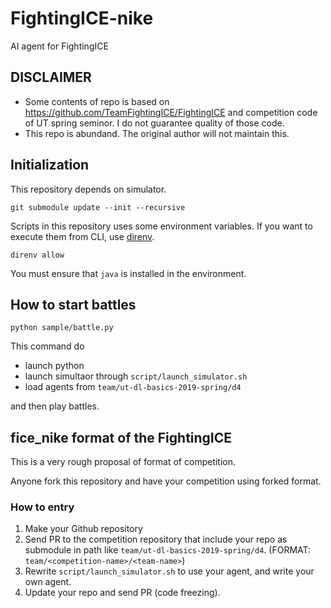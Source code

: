 # FightingICE-nike

AI agent for FightingICE

## DISCLAIMER

- Some contents of repo is based on https://github.com/TeamFightingICE/FightingICE and competition code of UT spring seminor.  I do not guarantee quality of those code.
- This repo is abundand.  The original author will not maintain this.


## Initialization

This repository depends on simulator.

```
git submodule update --init --recursive
```

Scripts in this repository uses some environment variables.
If you want to execute them from CLI, use [direnv](https://github.com/direnv/direnv).

```
direnv allow
```

You must ensure that `java` is installed in the environment.


## How to start battles

```
python sample/battle.py
```

This command do

- launch python
- launch simultaor through `script/launch_simulator.sh`
- load agents from `team/ut-dl-basics-2019-spring/d4`

and then play battles.


## fice_nike format of the FightingICE

This is a very rough proposal of format of competition.

Anyone fork this repository and have your competition using forked format.

### How to entry

1. Make your Github repository
2. Send PR to the competition repository that include your repo as submodule in path like `team/ut-dl-basics-2019-spring/d4`. (FORMAT: `team/<competition-name>/<team-name>`)
3. Rewrite `script/launch_simulator.sh` to use your agent, and write your own agent.
4. Update your repo and send PR (code freezing).
